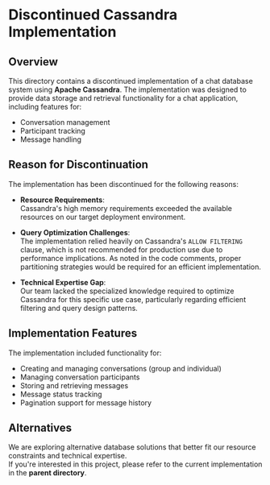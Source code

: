 # Discontinued Cassandra Implementation

## Overview
This directory contains a discontinued implementation of a chat database system using **Apache Cassandra**. The implementation was designed to provide data storage and retrieval functionality for a chat application, including features for:

- Conversation management  
- Participant tracking  
- Message handling

## Reason for Discontinuation

The implementation has been discontinued for the following reasons:

- **Resource Requirements**:  
  Cassandra's high memory requirements exceeded the available resources on our target deployment environment.

- **Query Optimization Challenges**:  
  The implementation relied heavily on Cassandra's `ALLOW FILTERING` clause, which is not recommended for production use due to performance implications. As noted in the code comments, proper partitioning strategies would be required for an efficient implementation.

- **Technical Expertise Gap**:  
  Our team lacked the specialized knowledge required to optimize Cassandra for this specific use case, particularly regarding efficient filtering and query design patterns.

## Implementation Features

The implementation included functionality for:

- Creating and managing conversations (group and individual)
- Managing conversation participants
- Storing and retrieving messages
- Message status tracking
- Pagination support for message history

## Alternatives

We are exploring alternative database solutions that better fit our resource constraints and technical expertise.  
If you're interested in this project, please refer to the current implementation in the **parent directory**.
